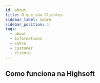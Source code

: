 ```yaml
---
id: about
title: O que são Clientes
sidebar_label: Sobre
sidebar_position: 1
tags:
  - about
  - informations
  - sobre
  - customer
  - cliente
---
```


## Como funciona na Highsoft
